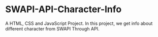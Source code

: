 # SWAPI-API-Character-Info
A HTML, CSS and JavaScript Project. In this project, we get info about different character from SWAPI Through API.
